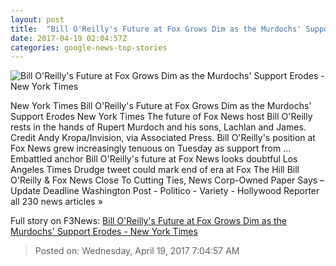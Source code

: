 ```yaml
---
layout: post
title:  "Bill O'Reilly's Future at Fox Grows Dim as the Murdochs' Support Erodes - New York Times"
date: 2017-04-19 02:04:57Z
categories: google-news-top-stories
---
```


![Bill O'Reilly's Future at Fox Grows Dim as the Murdochs' Support Erodes - New York Times](https://static01.nyt.com/images/2017/04/19/business/19fox/19fox-facebookJumbo.jpg)

New York Times Bill O'Reilly's Future at Fox Grows Dim as the Murdochs' Support Erodes New York Times The future of Fox News host Bill O'Reilly rests in the hands of Rupert Murdoch and his sons, Lachlan and James. Credit Andy Kropa/Invision, via Associated Press. Bill O'Reilly's position at Fox News grew increasingly tenuous on Tuesday as support from ... Embattled anchor Bill O'Reilly's future at Fox News looks doubtful Los Angeles Times Drudge tweet could mark end of era at Fox The Hill Bill O'Reilly & Fox News Close To Cutting Ties, News Corp-Owned Paper Says – Update Deadline Washington Post - Politico - Variety - Hollywood Reporter all 230 news articles »


Full story on F3News: [Bill O'Reilly's Future at Fox Grows Dim as the Murdochs' Support Erodes - New York Times](http://www.f3nws.com/n/Zs2BJC)

> Posted on: Wednesday, April 19, 2017 7:04:57 AM
